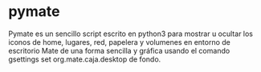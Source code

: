 # pymate

Pymate es un sencillo script escrito en python3 para mostrar u ocultar los iconos de home, lugares, red, papelera y volumenes en entorno de escritorio Mate de una forma sencilla y gráfica usando el comando gsettings set org.mate.caja.desktop de fondo.
